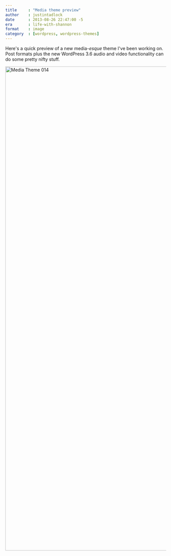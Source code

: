 ```yaml
---
title     : "Media theme preview"
author    : justintadlock
date      : 2013-08-26 22:47:00 -5
era       : life-with-shannon
format    : image
category  : [wordpress, wordpress-themes]
---
```


Here's a quick preview of a new media-<em>esque</em> theme I've been working on.  Post formats plus the new WordPress 3.6 audio and video functionality can do some pretty nifty stuff.

<a href="http://justintadlock.com/blog/wp-content/uploads/2013/08/media-theme013.jpg"><img src="http://justintadlock.com/blog/wp-content/uploads/2013/08/media-theme-014-740x1600.jpg" alt="Media Theme 014" width="700" height="1513" class="aligncenter size-large wp-image-5136" /></a>

